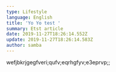 ```yaml
---
type: Lifestyle
language: English
title: 'Yo Yo test '
summary: Etst article
date: 2019-11-27T18:26:14.552Z
update: 2019-11-27T18:26:14.583Z
author: samba
---
```

wefjbkrjgegfveri;qufv;eqrhgfyv;e3eprvp;;
